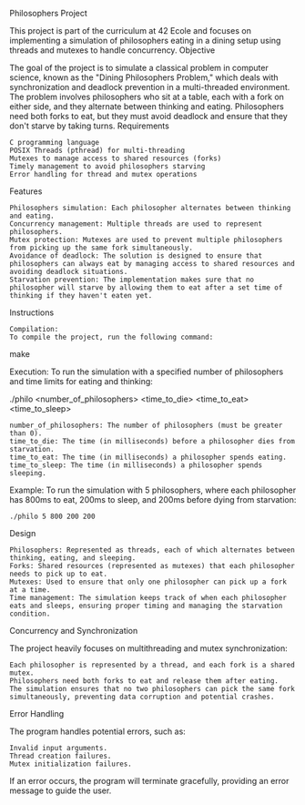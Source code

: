 Philosophers Project

This project is part of the curriculum at 42 Ecole and focuses on implementing a simulation of philosophers eating in a dining setup using threads and mutexes to handle concurrency.
Objective

The goal of the project is to simulate a classical problem in computer science, known as the "Dining Philosophers Problem," which deals with synchronization and deadlock prevention in a multi-threaded environment. The problem involves philosophers who sit at a table, each with a fork on either side, and they alternate between thinking and eating. Philosophers need both forks to eat, but they must avoid deadlock and ensure that they don't starve by taking turns.
Requirements

    C programming language
    POSIX Threads (pthread) for multi-threading
    Mutexes to manage access to shared resources (forks)
    Timely management to avoid philosophers starving
    Error handling for thread and mutex operations

Features

    Philosophers simulation: Each philosopher alternates between thinking and eating.
    Concurrency management: Multiple threads are used to represent philosophers.
    Mutex protection: Mutexes are used to prevent multiple philosophers from picking up the same fork simultaneously.
    Avoidance of deadlock: The solution is designed to ensure that philosophers can always eat by managing access to shared resources and avoiding deadlock situations.
    Starvation prevention: The implementation makes sure that no philosopher will starve by allowing them to eat after a set time of thinking if they haven't eaten yet.

Instructions

    Compilation:
    To compile the project, run the following command:

make

Execution:
To run the simulation with a specified number of philosophers and time limits for eating and thinking:

./philo <number_of_philosophers> <time_to_die> <time_to_eat> <time_to_sleep>

    number_of_philosophers: The number of philosophers (must be greater than 0).
    time_to_die: The time (in milliseconds) before a philosopher dies from starvation.
    time_to_eat: The time (in milliseconds) a philosopher spends eating.
    time_to_sleep: The time (in milliseconds) a philosopher spends sleeping.

Example:
To run the simulation with 5 philosophers, where each philosopher has 800ms to eat, 200ms to sleep, and 200ms before dying from starvation:

    ./philo 5 800 200 200

Design

    Philosophers: Represented as threads, each of which alternates between thinking, eating, and sleeping.
    Forks: Shared resources (represented as mutexes) that each philosopher needs to pick up to eat.
    Mutexes: Used to ensure that only one philosopher can pick up a fork at a time.
    Time management: The simulation keeps track of when each philosopher eats and sleeps, ensuring proper timing and managing the starvation condition.

Concurrency and Synchronization

The project heavily focuses on multithreading and mutex synchronization:

    Each philosopher is represented by a thread, and each fork is a shared mutex.
    Philosophers need both forks to eat and release them after eating.
    The simulation ensures that no two philosophers can pick the same fork simultaneously, preventing data corruption and potential crashes.

Error Handling

The program handles potential errors, such as:

    Invalid input arguments.
    Thread creation failures.
    Mutex initialization failures.

If an error occurs, the program will terminate gracefully, providing an error message to guide the user.
